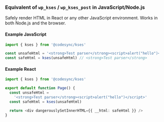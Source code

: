 ### Equivalent of `wp_kses` / `wp_kses_post` in JavaScript/Node.js

Safely render HTML in React or any other JavaScript environment.
Works in both Node.js and the browser.

#### Example JavaScript

```typescript
import { kses } from '@codesync/kses'

const unsafeHtml = '<strong>Test parser</strong><script>alert("hello")</script>'
const safeHtml = kses(unsafeHtml) // <strong>Test parser</strong>
```

#### Example React

```typescript
import { kses } from '@codesync/kses'

export default function Page() {
  const unsafeHtml =
    '<strong>Test parser</strong><script>alert("hello")</script>'
  const safeHtml = kses(unsafeHtml)

  return <div dangerouslySetInnerHTML={{ __html: safeHtml }} />
}
```
